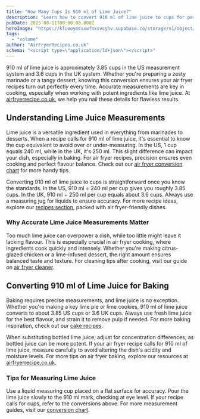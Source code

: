 ```yaml
---
title: "How Many Cups Is 910 ml of Lime Juice?"
description: "Learn how to convert 910 ml of lime juice to cups for perfect recipes every time. Get accurate measurements for baking and cooking in seconds."
pubDate: 2025-08-11T00:00:00.000Z
heroImage: "https://klueoymssxwfnxsvcyhv.supabase.co/storage/v1/object/public/md/how-many-cups-is-910-ml-of-lime-juice-a96b0847.webp"
tags:
  - "volume"
author: "AirFryerRecipes.co.uk"
schema: "<script type=\"application/ld+json\"></script>"
---
```


<p>910 ml of lime juice is approximately 3.85 cups in the US measurement system and 3.6 cups in the UK system. Whether you're preparing a zesty marinade or a tangy dessert, knowing this conversion ensures your air fryer recipes turn out perfectly every time. Accurate measurements are key in cooking, especially when working with potent ingredients like lime juice. At <a href=https://www.airfryerrecipe.co.uk>airfryerrecipe.co.uk</a>, we help you nail these details for flawless results.</p>

<h2>Understanding Lime Juice Measurements</h2>  
<p>Lime juice is a versatile ingredient used in everything from marinades to desserts. When a recipe calls for 910 ml of lime juice, it's essential to know the cup equivalent to avoid over or under-measuring. In the US, 1 cup equals 240 ml, while in the UK, it's 250 ml. This slight difference can impact your dish, especially in baking. For air fryer recipes, precision ensures even cooking and perfect flavour balance. Check out our <a href=https://www.airfryerrecipe.co.uk/air-fryer-conversion-chart>air fryer conversion chart</a> for more handy tips.</p>  

<p>Converting 910 ml of lime juice to cups is straightforward once you know the standards. In the US, 910 ml ÷ 240 ml per cup gives you roughly 3.85 cups. In the UK, 910 ml ÷ 250 ml per cup equals about 3.6 cups. Always use a measuring jug for liquids to ensure accuracy. For more recipe ideas, explore our <a href=https://www.airfryerrecipe.co.uk/recipes>recipes section</a>, packed with air fryer-friendly dishes.</p>  

<h3>Why Accurate Lime Juice Measurements Matter</h3>  
<p>Too much lime juice can overpower a dish, while too little might leave it lacking flavour. This is especially crucial in air fryer cooking, where ingredients cook quickly and intensely. Whether you're making citrus-glazed chicken or a lime-infused dessert, the right amount ensures balanced taste and texture. For cleaning tips after cooking, visit our guide on <a href=https://www.airfryerrecipe.co.uk/air-fryer-cleaner>air fryer cleaner</a>.</p>  

<h2>Converting 910 ml of Lime Juice for Baking</h2>  
<p>Baking requires precise measurements, and lime juice is no exception. Whether you're making a key lime pie or lime cookies, 910 ml of lime juice converts to about 3.85 US cups or 3.6 UK cups. Always use fresh lime juice for the best flavour, and strain it to remove pulp if needed. For more baking inspiration, check out our <a href=https://www.airfryerrecipe.co.uk/recipe-category/cakes>cake recipes</a>.</p>  

<p>When substituting bottled lime juice, adjust for concentration differences, as bottled juice can be more potent. If your air fryer recipe calls for 910 ml of lime juice, measure carefully to avoid altering the dish's acidity and moisture levels. For more tips on air fryer baking, explore our resources at <a href=https://www.airfryerrecipe.co.uk>airfryerrecipe.co.uk</a>.</p>  

<h3>Tips for Measuring Lime Juice</h3>  
<p>Use a liquid measuring cup placed on a flat surface for accuracy. Pour the lime juice slowly to the 910 ml mark, checking at eye level. If your recipe calls for cups, refer to the conversions above. For more measurement guides, visit our <a href=https://www.airfryerrecipe.co.uk/air-fryer-conversion-chart>conversion chart</a>.</p>